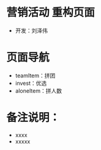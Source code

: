 # 营销活动 重构页面

-   开发：刘泽伟

# 页面导航

-   teamItem：拼团
-   invest：优选
-   aloneItem：拼人数

# 备注说明：

-   xxxx
-   xxxxx

